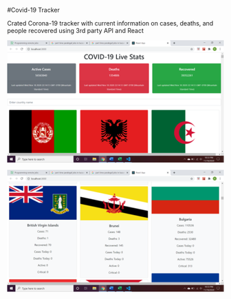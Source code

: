 #Covid-19 Tracker

Crated Corona-19 tracker with current information on cases, deaths, and people recovered using 3rd party API and React

![](Top.png)

![](Middle.png)

